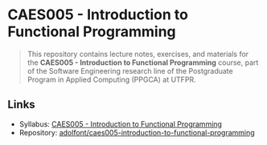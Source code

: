 # CAES005 - Introduction to Functional Programming

> This repository contains lecture notes, exercises, and materials for the **CAES005 - Introduction to Functional Programming** course, part of the Software Engineering research line of the Postgraduate Program in Applied Computing (PPGCA) at UTFPR.

## Links

- Syllabus: [CAES005 - Introduction to Functional Programming](https://www.utfpr.edu.br/cursos/coordenacoes/stricto-sensu/ppgca-ct/documentos/ementario/disciplinas-especificas/linha-de-pesquisa-em-engenharia-de-software/caes005-introduction-to-functional-programming)
- Repository: [adolfont/caes005-introduction-to-functional-programming](https://github.com/adolfont/caes005-introduction-to-functional-programming)
